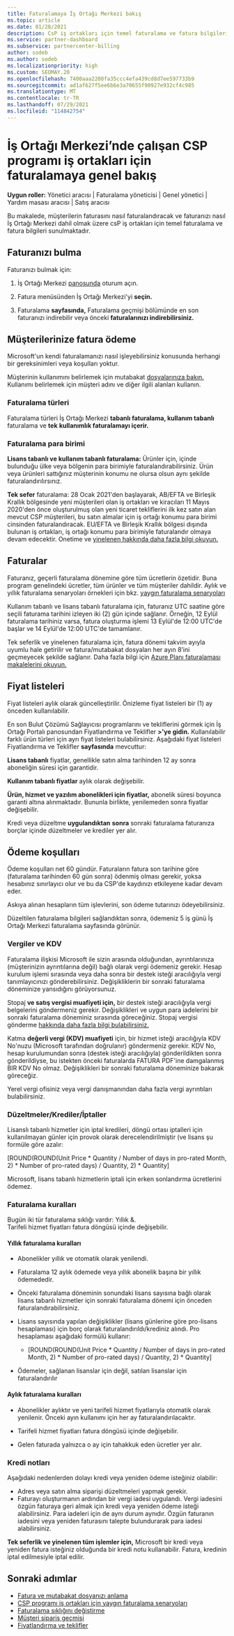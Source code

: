 ```yaml
---
title: Faturalamaya İş Ortağı Merkezi bakış
ms.topic: article
ms.date: 01/28/2021
description: CsP iş ortakları için temel faturalama ve fatura bilgilerini İş Ortağı Merkezi. Müşterilerin faturasını nasıl faturalandıracaklarını ve faturanızı nasıl bulup okuyacaklarını içerir.
ms.service: partner-dashboard
ms.subservice: partnercenter-billing
author: sodeb
ms.author: sodeb
ms.localizationpriority: high
ms.custom: SEOMAY.20
ms.openlocfilehash: 7400aaa2208fa35ccc4efa439cd8d7ee597733b9
ms.sourcegitcommit: ad1af627f5ee6b6e3a70655f90927e932cf4c985
ms.translationtype: MT
ms.contentlocale: tr-TR
ms.lasthandoff: 07/29/2021
ms.locfileid: "114842754"
---
```

# <a name="billing-overview-for-csp-program-partners-working-in-partner-center"></a>İş Ortağı Merkezi’nde çalışan CSP programı iş ortakları için faturalamaya genel bakış 

**Uygun roller:** Yönetici aracısı | Faturalama yöneticisi | Genel yönetici | Yardım masası aracısı | Satış aracısı

Bu makalede, müşterilerin faturasını nasıl faturalandıracak ve faturanızı nasıl İş Ortağı Merkezi dahil olmak üzere csP iş ortakları için temel faturalama ve fatura bilgileri sunulmaktadır.


## <a name="find-your-bill"></a>Faturanızı bulma

Faturanızı bulmak için:

1. İş Ortağı Merkezi [panosunda](https://partner.microsoft.com/dashboard/home) oturum açın.

2. Fatura menüsünden İş Ortağı Merkezi'yi **seçin.**

3. Faturalama **sayfasında,** Faturalama geçmişi bölümünde en son faturanızı indirebilir veya önceki **faturalarınızı indirebilirsiniz.**

## <a name="bill-your-customers"></a>Müşterilerinize fatura ödeme

Microsoft'un kendi faturalamanızı nasıl işleyebilirsiniz konusunda herhangi bir gereksinimleri veya koşulları yoktur.

Müşterinin kullanımını belirlemek için mutabakat [dosyalarınıza bakın.](#find-your-bill) Kullanımı belirlemek için müşteri adını ve diğer ilgili alanları kullanın.

### <a name="billing-types"></a>Faturalama türleri

Faturalama türleri İş Ortağı Merkezi **tabanlı faturalama, kullanım tabanlı** faturalama ve **tek** **kullanımlık faturalamayı içerir.** 

### <a name="billing-currency"></a>Faturalama para birimi

**Lisans tabanlı ve kullanım tabanlı faturalama:** Ürünler için, içinde bulunduğu ülke veya bölgenin para birimiyle faturalandırabilirsiniz. Ürün veya ürünleri sattığınız müşterinin konumu ne olursa olsun aynı şekilde faturalandırılırsınız.

**Tek sefer** faturalama: 28 Ocak 2021'den başlayarak, AB/EFTA ve Birleşik Krallık bölgesinde yeni müşterileri olan iş ortakları ve kiracıları 11 Mayıs 2020'den önce oluşturulmuş olan yeni ticaret tekliflerini ilk kez satın alan mevcut CSP müşterileri, bu satın almalar için iş ortağı konumu para birimi cinsinden faturalandıracak.  EU/EFTA ve Birleşik Krallık bölgesi dışında bulunan iş ortakları, iş ortağı konumu para birimiyle faturalandır olmaya devam edecektir. Onetime ve [yinelenen hakkında daha fazla bilgi okuyun.](azure-plan-billing.md) 

## <a name="invoices"></a>Faturalar

Faturanız, geçerli faturalama dönemine göre tüm ücretlerin özetidir. Buna program genelindeki ücretler, tüm ürünler ve tüm müşteriler dahildir. Aylık ve yıllık faturalama senaryoları örnekleri için bkz. [yaygın faturalama senaryoları](common-billing-scenarios.md)

Kullanım tabanlı ve lisans tabanlı faturalama için, faturanız UTC saatine göre seçili faturama tarihini izleyen iki (2) gün içinde sağlanır. Örneğin, 12 Eylül faturalama tarihiniz varsa, fatura oluşturma işlemi 13 Eylül'de 12:00 UTC'de başlar ve 14 Eylül'de 12:00 UTC'de tamamlanır. 

Tek seferlik ve yinelenen faturalama için, fatura dönemi takvim ayıyla uyumlu hale getirilir ve fatura/mutabakat dosyaları her ayın 8’ini geçmeyecek şekilde sağlanır. Daha fazla bilgi için [Azure Planı faturalaması makalelerini okuyun.](azure-plan-billing.md) 

## <a name="price-lists"></a>Fiyat listeleri

Fiyat listeleri aylık olarak güncelleştirilir. Önizleme fiyat listeleri bir (1) ay önceden kullanılabilir.

En son Bulut Çözümü Sağlayıcısı programlarını ve tekliflerini görmek için İş Ortağı Portalı panosundan Fiyatlandırma ve Teklifler **>'ye gidin.** Kullanılabilir farklı ürün türleri için ayrı fiyat listeleri bulabilirsiniz. Aşağıdaki fiyat listeleri Fiyatlandırma ve Teklifler **sayfasında** mevcuttur:

**Lisans tabanlı** fiyatlar, genellikle satın alma tarihinden 12 ay sonra aboneliğin süresi için garantidir. 

**Kullanım tabanlı fiyatlar** aylık olarak değişebilir.

**Ürün, hizmet ve yazılım abonelikleri için fiyatlar,** abonelik süresi boyunca garanti altına alınmaktadır. Bununla birlikte, yenilemeden sonra fiyatlar değişebilir.

Kredi veya düzeltme **uygulandıktan** **sonra** sonraki faturalama faturanıza borçlar içinde düzeltmeler ve krediler yer alır.

## <a name="payment-terms"></a>Ödeme koşulları

Ödeme koşulları net 60 gündür. Faturaların fatura son tarihine göre (faturalama tarihinden 60 gün sonra) ödenmiş olması gerekir, yoksa hesabınız sınırlayıcı olur ve bu da CSP'de kaydınızı etkileyene kadar devam eder. 

Askıya alınan hesapların tüm işlevlerini, son ödeme tutarınızı ödeyebilirsiniz.

Düzeltilen faturalama bilgileri sağlandıktan sonra, ödemeniz 5 iş günü İş Ortağı Merkezi faturalama sayfasında görünür.

### <a name="taxes-and-vat"></a>Vergiler ve KDV

Faturalama ilişkisi Microsoft ile sizin arasında olduğundan, ayrıntılarınıza (müşterinizin ayrıntılarına değil) bağlı olarak vergi ödemeniz gerekir. Hesap kurulum işlemi sırasında veya daha sonra bir destek isteği aracılığıyla vergi tanımlayıcınızı gönderebilirsiniz. Değişikliklerin bir sonraki faturalama döneminize yansıdığını görüyorsunuz.

Stopaj **ve satış vergisi muafiyeti için,** bir destek isteği aracılığıyla vergi belgelerini göndermeniz gerekir. Değişiklikleri ve uygun para iadelerini bir sonraki faturalama döneminiz sırasında göreceğiniz. Stopaj vergisi gönderme [hakkında daha fazla bilgi bulabilirsiniz.](withholding-tax-credit-form.md) 

Katma **değerli vergi (KDV) muafiyeti** için, bir hizmet isteği aracılığıyla KDV No'nuzu (Microsoft tarafından doğrulanır) göndermeniz gerekir.  KDV No, hesap kurulumundan sonra (destek isteği aracılığıyla) gönderildikten sonra gönderildiyse, bu istekten önceki faturalarda FATURA PDF'ine damgalanmış BIR KDV No olmaz. Değişiklikleri bir sonraki faturalama döneminize bakarak göreceğiz.

Yerel vergi ofisiniz veya vergi danışmanından daha fazla vergi ayrıntıları bulabilirsiniz.

### <a name="adjustmentscreditscancellations"></a>Düzeltmeler/Krediler/İptaller

Lisanslı tabanlı hizmetler için iptal kredileri, döngü ortası iptalleri için kullanılmayan günler için provok olarak derecelendirilmiştir (ve lisans şu formüle göre azalır:

[ROUND(ROUND(Unit Price * Quantity / Number of days in pro-rated Month, 2) * Number of pro-rated days) / Quantity, 2) * Quantity] 

Microsoft, lisans tabanlı hizmetlerin iptali için erken sonlandırma ücretlerini ödemez.

### <a name="billing-rules"></a>Faturalama kuralları

Bugün iki tür faturalama sıklığı vardır: Yıllık &.  
Tarifeli hizmet fiyatları fatura döngüsü içinde değişebilir.

#### <a name="annual-billing-rules"></a>Yıllık faturalama kuralları 

- Abonelikler yıllık ve otomatik olarak yenilendi.  

- Faturalama 12 aylık ödemede veya yıllık abonelik başına bir yıllık ödemededir. 

- Önceki faturalama döneminin sonundaki lisans sayısına bağlı olarak lisans tabanlı hizmetler için sonraki faturalama dönemi için önceden faturalandırabilirsiniz. 

- Lisans sayısında yapılan değişiklikler (lisans günlerine göre pro-lisans hesaplaması) için borç olarak faturalandırıldı/krediniz alındı. Pro hesaplaması aşağıdaki formülü kullanır: 

  - [ROUND(ROUND(Unit Price * Quantity / Number of days in pro-rated Month, 2) * Number of pro-rated days) / Quantity, 2) * Quantity] 

- Ödemeler, sağlanan lisanslar için değil, satılan lisanslar için faturalandırılır 

#### <a name="monthly-billing-rules"></a>Aylık faturalama kuralları 

- Abonelikler aylıktır ve yeni tarifeli hizmet fiyatlarıyla otomatik olarak yenilenir. Önceki ayın kullanımı için her ay faturalandırılacaktır. 

- Tarifeli hizmet fiyatları fatura döngüsü içinde değişebilir. 

- Gelen faturada yalnızca o ay için tahakkuk eden ücretler yer alır. 


### <a name="credit-notes"></a>Kredi notları

Aşağıdaki nedenlerden dolayı kredi veya yeniden ödeme isteğiniz olabilir:

- Adres veya satın alma siparişi düzeltmeleri yapmak gerekir.
- Faturayı oluşturmanın ardından bir vergi iadesi uygulandı. Vergi iadesini özgün faturaya geri almak için kredi veya yeniden ödeme isteği alabilirsiniz. Para iadeleri için de aynı durum aynıdır. Özgün faturanın iadesini veya yeniden faturasını talepte bulundurarak para iadesi alabilirsiniz.

**Tek seferlik ve yinelenen tüm işlemler için,** Microsoft bir kredi veya yeniden fatura isteğiniz olduğunda bir kredi notu kullanabilir. Fatura, kredinin iptal edilmesiyle iptal edilir. 

## <a name="next-steps"></a>Sonraki adımlar

- [Fatura ve mutabakat dosyanızı anlama](read-your-bill.md)
- [CSP programı iş ortakları için yaygın faturalama senaryoları](common-billing-scenarios.md)
- [Faturalama sıklığını değiştirme](common-billing-scenarios.md)
- [Müşteri sipariş geçmişi](csp-offers.md) 
- [Fiyatlandırma ve teklifler](pricing-and-offers.md)